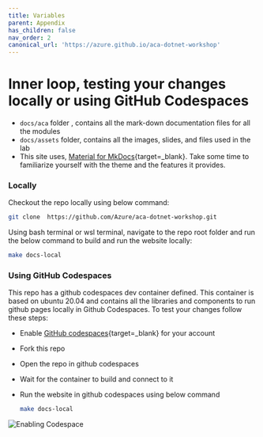```yaml
---
title: Variables
parent: Appendix
has_children: false
nav_order: 2
canonical_url: 'https://azure.github.io/aca-dotnet-workshop'
---
```


# Inner loop, testing your changes locally or using GitHub Codespaces

- `docs/aca` folder , contains all the mark-down documentation files for all the modules
- `docs/assets` folder, contains all the images, slides, and files used in the lab
- This site uses, [Material for MkDocs](https://squidfunk.github.io/mkdocs-material/getting-started/){target=_blank}.
Take some time to familiarize yourself with the theme and the features it provides.

### Locally

Checkout the repo locally using below command:

```bash
git clone  https://github.com/Azure/aca-dotnet-workshop.git
```

Using bash terminal or wsl terminal, navigate to the repo root folder and run the below command to build and run the website locally:

```bash
make docs-local
```

### Using GitHub Codespaces

This repo has a github codespaces dev container defined. This container is based on ubuntu 20.04 and contains all the libraries and components to run github pages locally in Github Codespaces. To test your changes follow these steps:

- Enable [GitHub codespaces](https://github.com/features/codespaces){target=_blank} for your account
- Fork this repo
- Open the repo in github codespaces
- Wait for the container to build and connect to it
- Run the website in github codespaces using below command

  ```bash
  make docs-local
  ```

![Enabling Codespace](../../assets/gifs/codespace.gif)
